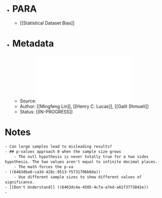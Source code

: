 - # PARA
	- [[Statistical Dataset Bias]]
- # Metadata
	- Source: ![Too Big To Fail - Larger Samples and False Discoveries.pdf](../assets/Too_Big_To_Fail_-_Larger_Samples_and_False_Discoveries_1684244753676_0.pdf)
	- Author: [[Mingfeng Lin]], [[Henry C. Lucas]], [[Galit Shmueli]]
	- Status: [[IN-PROGRESS]]
# Notes
	- Can large samples lead to misleading results?
	- ## p-values approach 0 when the sample size grows
		- The null hypothesis is never totally true for a two sides hypothesis. The two values aren't equal to infinite decimal places.
		- The math forces the p-va
	- ((6463dba8-ca3d-428c-9513-f5731706b8da))
		- Use different sample sizes to show different values of significance.
	- [[Don't Understand]] ((6463dc4a-4505-4c7a-a7ed-a61f3773842e))
	-